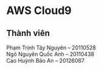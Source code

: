 #  AWS Cloud9
## Thành viên
Phạm Trịnh Tây Nguyên – 20110528 <br/>
Ngô Nguyên Quốc Anh – 20110438 <br/>
Cao Huỳnh Bảo An	 – 20126087 <br/>
